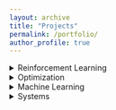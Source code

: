 ```yaml
---
layout: archive
title: "Projects"
permalink: /portfolio/
author_profile: true
---
```


<details>
  <summary>Reinforcement Learning</summary>
  <p>

  ### Smoother Imitation with Lipschitz Costs

  ### On the Analysis of Lipschitz Smoothness of Costs for Learning Smooth Policies

  ### Variance Reduction in Policy Gradients through Smooth Costs  

  ### Learning Domain-Invariant Policies in RL
  </p>
</details>


<details><summary>Optimization</summary>
  <p> 
  
  ### Analyzing and Quantifying Missing Modes in GANs

  ### Localization of Cellular Networks 

  ### Spectrum Cartography using Wireless Cellular Data

  ### James-Stein Estimator

  ### Report on 'Constrained convex minimization via model based excessive gap'

  ### Natural Gradient Descent for Neural Networks
  </p>
</details>


<details><summary>Machine Learning</summary>
  <p>

  ### Multi-class classification of 100 class data 
  </p>
</details>


<details><summary>Systems</summary>
  <p>
  
  ### Automatic Vehicle Speed Reduction using GPS

  ### RFID based Localization 

  ### Wireless Energy Meter Module Development 

  ### WiFi Channel Modelling 
  </p>
</details>
